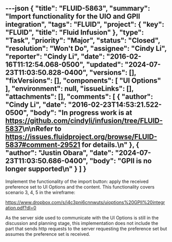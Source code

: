 ---json
{
  "title": "FLUID-5863",
  "summary": "Import functionality for the UIO and GPII integration",
  "tags": "FLUID",
  "project": {
    "key": "FLUID",
    "title": "Fluid Infusion"
  },
  "type": "Task",
  "priority": "Major",
  "status": "Closed",
  "resolution": "Won't Do",
  "assignee": "Cindy Li",
  "reporter": "Cindy Li",
  "date": "2016-02-16T11:12:54.068-0500",
  "updated": "2024-07-23T11:03:50.828-0400",
  "versions": [],
  "fixVersions": [],
  "components": [
    "UI Options"
  ],
  "environment": null,
  "issueLinks": [],
  "attachments": [],
  "comments": [
    {
      "author": "Cindy Li",
      "date": "2016-02-23T14:53:21.522-0500",
      "body": "In progress work is at <https://github.com/cindyli/infusion/tree/FLUID-5837>\n\nRefer to <https://issues.fluidproject.org/browse/FLUID-5837#comment-29521> for details.\n"
    },
    {
      "author": "Justin Obara",
      "date": "2024-07-23T11:03:50.686-0400",
      "body": "GPII is no longer supported\n"
    }
  ]
}
---
Implement the functionality of the import button: apply the received preference set to UI Options and the content. This functionality covers scenario 3, 4, 5 in the wireframe:

<https://www.dropbox.com/s/i4c3pni6cnnwuts/uioptions%20GPII%20integration.pdf?dl=0>

As the server side used to communicate with the UI Options is still in the discussion and planning stage, this implementation does not include the part that sends http requests to the server requesting the preference set but assumes the preference set is received.

        